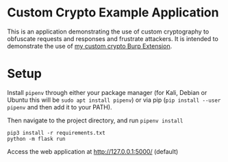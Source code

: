# Custom Crypto Example Application

This is an application demonstrating the use of custom cryptography to obfuscate requests and responses and frustrate attackers. It is intended to demonstrate the use of [my custom crypto Burp Extension](https://github.com/MWR-CyberSec/custom-crypto-burp-extension).

# Setup

Install `pipenv` through either your package manager (for Kali, Debian or Ubuntu this will be `sudo apt install pipenv`) or via pip (`pip install --user pipenv` and then add it to your PATH).

Then navigate to the project directory, and run `pipenv install`
```
pip3 install -r requirements.txt
python -m flask run
```

Access the web application at http://127.0.0.1:5000/ (default)